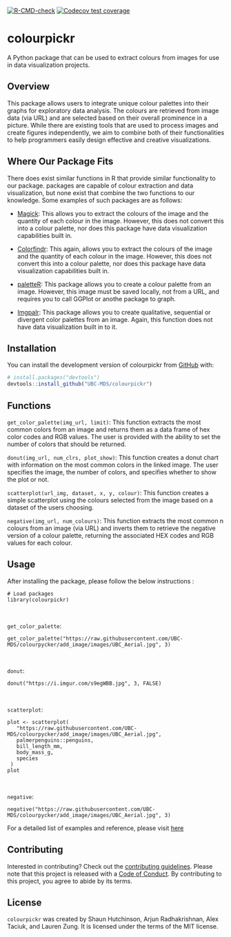 
<!-- README.md is generated from README.Rmd. Please edit that file -->
<!-- badges: start -->

[![R-CMD-check](https://github.com/UBC-MDS/colourpickr/actions/workflows/R-CMD-check.yaml/badge.svg)](https://github.com/UBC-MDS/colourpickr/actions/workflows/R-CMD-check.yaml)
[![Codecov test
coverage](https://codecov.io/gh/UBC-MDS/colourpickr/branch/master/graph/badge.svg)](https://app.codecov.io/gh/UBC-MDS/colourpickr?branch=master)
<!-- badges: end -->

# colourpickr

A Python package that can be used to extract colours from images for use
in data visualization projects.

## Overview

This package allows users to integrate unique colour palettes into their
graphs for exploratory data analysis. The colours are retrieved from
image data (via URL) and are selected based on their overall prominence
in a picture. While there are existing tools that are used to process
images and create figures independently, we aim to combine both of their
functionalities to help programmers easily design effective and creative
visualizations.

## Where Our Package Fits

There does exist similar functions in R that provide similar
functionality to our package. packages are capable of colour extraction
and data visualization, but none exist that combine the two functions to
our knowledge. Some examples of such packages are as follows:

- [Magick](https://docs.ropensci.org/magick/articles/intro.html): This
  allows you to extract the colours of the image and the quantity of
  each colour in the image. However, this does not convert this into a
  colour palette, nor does this package have data visualization
  capabilities built in.

- [Colorfindr](https://github.com/zumbov2/colorfindr): This again,
  allows you to extract the colours of the image and the quantity of
  each colour in the image. However, this does not convert this into a
  colour palette, nor does this package have data visualization
  capabilities built in.

- [paletteR](https://github.com/AndreaCirilloAC/paletter): This package
  allows you to create a colour palette from an image. However, this
  image must be saved locally, not from a URL, and requires you to call
  GGPlot or anothe package to graph.

- [Imgpalr](https://github.com/leonawicz/imgpalr): This package allows
  you to create qualitative, sequential or divergent color palettes from
  an image. Again, this function does not have data visualization built
  in to it.

## Installation

You can install the development version of colourpickr from
[GitHub](https://github.com/) with:

``` r
# install.packages("devtools")
devtools::install_github("UBC-MDS/colourpickr")
```

## Functions

`get_color_palette(img_url, limit)`: This function extracts the most
common colors from an image and returns them as a data frame of hex
color codes and RGB values. The user is provided with the ability to set
the number of colors that should be returned.

`donut(img_url, num_clrs, plot_show)`: This function creates a donut
chart with information on the most common colors in the linked image.
The user specifies the image, the number of colors, and specifies
whether to show the plot or not.

`scatterplot(url_img, dataset, x, y, colour)`: This function creates a
simple scatterplot using the colours selected from the image based on a
dataset of the users choosing.

`negative(img_url, num_colours)`: This function extracts the most common
n colours from an image (via URL) and inverts them to retrieve the
negative version of a colour palette, returning the associated HEX codes
and RGB values for each colour.

## Usage

After installing the package, please follow the below instructions :

    # Load packages
    library(colourpickr)

<br>

`get_color_palette`:

    get_color_palette("https://raw.githubusercontent.com/UBC-MDS/colourpycker/add_image/images/UBC_Aerial.jpg", 3)

<br>

`donut`:

    donut("https://i.imgur.com/s9egWBB.jpg", 3, FALSE)

<br>

`scatterplot`:

    plot <- scatterplot(
       "https://raw.githubusercontent.com/UBC-MDS/colourpycker/add_image/images/UBC_Aerial.jpg",
       palmerpenguins::penguins,
       bill_length_mm,
       body_mass_g,
       species
     )
    plot

<br>

`negative`:

    negative("https://raw.githubusercontent.com/UBC-MDS/colourpycker/add_image/images/UBC_Aerial.jpg", 3)

For a detailed list of examples and reference, please visit
[here](https://ubc-mds.github.io/colourpickr/)

## Contributing

Interested in contributing? Check out the [contributing
guidelines](https://github.com/UBC-MDS/colourpickr/blob/master/.github/CONTRIBUTING.md).
Please note that this project is released with a [Code of
Conduct](https://github.com/UBC-MDS/colourpickr/blob/master/CODE_OF_CONDUCT.md).
By contributing to this project, you agree to abide by its terms.

## License

`colourpickr` was created by Shaun Hutchinson, Arjun Radhakrishnan, Alex
Taciuk, and Lauren Zung. It is licensed under the terms of the MIT
license.
